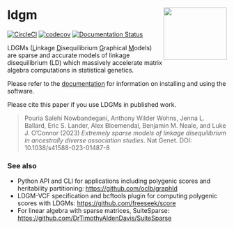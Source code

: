 # ldgm <img align="right" width="145" height="120" src="https://github.com/awohns/ldgm/blob/main/docs/ldgm_logo.png">
[![CircleCI](https://circleci.com/gh/awohns/ldgm.svg?style=svg)](https://circleci.com/gh/awohns/ldgm)
[![codecov](https://codecov.io/gh/awohns/ldgm/branch/main/graph/badge.svg?token=2I8PxyDm8A)](https://codecov.io/gh/awohns/ldgm)
[![Documentation Status](https://readthedocs.org/projects/ldgm/badge/?version=latest)](https://ldgm.readthedocs.io/en/latest/?badge=latest)

LDGMs (<ins>L</ins>inkage <ins>D</ins>isequilibrium <ins>G</ins>raphical <ins>M</ins>odels) are sparse and accurate models of linkage disequilibrium (LD) which massively accelerate matrix algebra computations in statistical genetics.

Please refer to the [documentation](https://ldgm.readthedocs.io/en/latest/) for information on installing and using the software.

Please cite this paper if you use LDGMs in published work.
> Pouria Salehi Nowbandegani, Anthony Wilder Wohns, Jenna L. Ballard, Eric S. Lander, Alex Bloemendal, Benjamin M. Neale, and Luke J. O’Connor (2023) _Extremely sparse models of linkage disequilibrium in ancestrally diverse association studies_. Nat Genet. DOI: 10.1038/s41588-023-01487-8

### See also

- Python API and CLI for applications including polygenic scores and heritability partitioning: https://github.com/oclb/graphld
- LDGM-VCF specification and bcftools plugin for computing polygenic scores with LDGMs: https://github.com/freeseek/score
- For linear algebra with sparse matrices, SuiteSparse: https://github.com/DrTimothyAldenDavis/SuiteSparse
